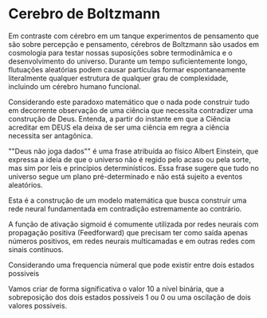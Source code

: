 # Cerebro de Boltzmann
Em contraste com cérebro em um tanque experimentos de pensamento que são sobre percepção e pensamento, cérebros de Boltzmann são usados em cosmologia para testar nossas suposições sobre termodinâmica e o desenvolvimento do universo. Durante um tempo suficientemente longo, flutuações aleatórias podem causar partículas formar espontaneamente literalmente qualquer estrutura de qualquer grau de complexidade, incluindo um cérebro humano funcional.

Considerando este paradoxo matemático que o nada pode construir tudo em decorrente observação de uma ciência que necessita contradizer uma construção de Deus.
Entenda, a partir do instante em que a Ciência acreditar em DEUS ela deixa de ser uma ciência em regra a ciência necessita ser antagônica.

""Deus não joga dados"" é uma frase atribuída ao físico Albert Einstein, que expressa a ideia de que o universo não é regido pelo acaso ou pela sorte, mas sim por leis e princípios determinísticos. Essa frase sugere que tudo no universo segue um plano pré-determinado e não está sujeito a eventos aleatórios.

Esta é a construção de um modelo matemática que busca construir uma rede neural fundamentada em contradição estremamente ao contrário.

A função de ativação sigmoid é comumente utilizada por redes neurais com propagação positiva (Feedforward) que precisam ter como saída apenas números positivos, em redes neurais multicamadas e em outras redes com sinais contínuos.

Considerando uma frequencia númeral que pode existir entre dois estados possiveis

Vamos criar de forma significativa o valor 10 a nível binária, que a sobreposição dos dois estados possiveis 1 ou 0 ou uma oscilação de dois valores possiveis. 
